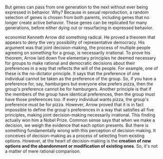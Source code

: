 But genes can pass from one generation to the next without ever being expressed in behavior. Why? Because in sexual reproduction, a random selection of genes is chosen from both parents, including genes that no longer create active behavior. These genes can be replicated for many generations, before either dying out or resurfacing in expressed behavior.


economist Kenneth Arrow did something radical. He proved a theorem that appears to deny the very possibility of representative democracy. His argument was that joint decision-making, the process of multiple people agreeing on something for a group, is necessarily irrational. To prove his theorem, Arrow laid down five elementary principles he deemed necessary for groups to make rational and democratic decisions about their preferences in a way that reflects the will of the people. For example, one of these is the no-dictator principle. It says that the preference of one individual cannot be taken as the preference of the group. So, if you have a preference for, say, hamburgers but everyone else prefers pizza, then the group's preference cannot be for hamburgers. Another principle is that if the members of the group have identical preferences, then the group must have those preferences too. If every individual wants pizza, the group's preference must be for pizza. However, Arrow proved that it is in fact impossible to define the group's preferences in a way that satisfies all five principles, making joint decision-making necessarily irrational. This finding actually won him a Nobel Prize. Common sense says that when we make a decision, we weigh the evidence that each option presents. But there is something fundamentally wrong with this perception of decision-making. It conceives of decision-making as a process of selecting from existing options. However, at the heart of decision-making is the **creation of new options and the abandonment or modification of existing ones**. So, it's not a matter of mere rational comparison.